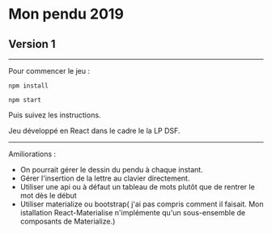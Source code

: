 # Mon pendu 2019
## Version 1
---
Pour commencer le jeu :

```npm install```

```npm start```

Puis suivez les instructions.

Jeu développé en React dans le cadre le la LP DSF.

---
Amiliorations :
- On pourrait gérer le dessin du pendu à chaque instant.
- Gérer l'insertion de la lettre au clavier directement.
- Utiliser une api ou à défaut un tableau de mots plutôt que de rentrer le mot dès le début
- Utiliser materialize ou bootstrap( j'ai pas compris comment il faisait. Mon istallation React-Materialise n'implémente qu'un sous-ensemble de composants de Materialize.)